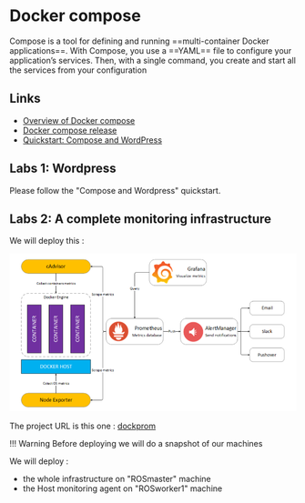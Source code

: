 # Docker compose

Compose is a tool for defining and running ==multi-container Docker applications==. 
With Compose, you use a ==YAML== file to configure your application’s services. 
Then, with a single command, you create and start all the services from your configuration

## Links

* [Overview of Docker compose](https://docs.docker.com/compose/)
* [Docker compose release](https://github.com/docker/compose/releases)
* [Quickstart: Compose and WordPress]( https://docs.docker.com/compose/wordpress/]  )

## Labs 1: Wordpress

Please follow the "Compose and Wordpress" quickstart.

## Labs 2: A complete monitoring infrastructure

We will deploy this :

![DOKCOMPOSE](./files/virtualization/docker_compose.png "Docker compose")

The project URL is this one : [dockprom](https://github.com/stefanprodan/dockprom)

!!! Warning
    Before deploying we will do a snapshot of our machines

We will deploy :

* the whole infrastructure on "ROSmaster" machine
* the Host monitoring agent on "ROSworker1" machine 
